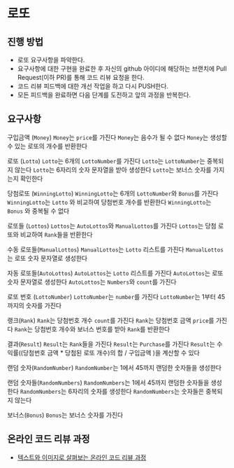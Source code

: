 # 로또
## 진행 방법
* 로또 요구사항을 파악한다.
* 요구사항에 대한 구현을 완료한 후 자신의 github 아이디에 해당하는 브랜치에 Pull Request(이하 PR)를 통해 코드 리뷰 요청을 한다.
* 코드 리뷰 피드백에 대한 개선 작업을 하고 다시 PUSH한다.
* 모든 피드백을 완료하면 다음 단계를 도전하고 앞의 과정을 반복한다.

## 요구사항
구입금액 (`Money`)
`Money`는 `price`를 가진다
`Money`는 음수가 될 수 없다
`Money`는 생성할 수 있는 로또의 개수를 반환한다

로또 (`Lotto`)
`Lotto`는 6개의 `LottoNumber`를 가진다
`Lotto`는 `LottoNumber`는 중복되지 않는다
`Lotto`는 6자리의 숫자 문자열을 받아 생성한다
`Lotto`는 보너스 숫자를 가지는지 확인한다

당첨로또 (`WinningLotto`)
`WinningLotto`는 6개의 `LottoNumber`와 `Bonus`를 가진다
`WinningLotto`는 `Lotto` 와 비교하여 당첨번호 개수를 반환한다
`WinningLotto`는 `Bonus` 와 중복될 수 없다

로또들 (`Lottos`)
`Lottos`는 `AutoLottos`와 `ManualLottos`를 가진다
`Lottos`는 당첨 로또와 비교하여 `Rank`들을 반환한다

수동 로또들(`ManualLottos`)
`ManualLottos`는 `Lotto` 리스트를 가진다
`ManualLottos`는 로또 숫자 문자열로 생성한다

자동 로또들(`AutoLottos`)
`AutoLottos`는 `Lotto` 리스트를 가진다
`AutoLottos`는 로또 숫자 문자열로 생성한다
`AutoLottos`는 `Numbers`와 `count`를 가진다

로또 번호 (`LottoNumber`)
`LottoNumber`는 `number`를 가진다
`LottoNumber`는 1부터 45까지의 숫자를 가진다

랭크(`Rank`)
`Rank`는 당첨번호 개수 `count`를 가진다
`Rank`는 당첨번호 금액 `price`를 가진다
`Rank`는 당첨번호 개수와 보너스 번호를 받아 `Rank`를 반환한다

결과(`Result`)
`Result`는 `Rank`들을 가진다
`Result`는 `Purchase`를 가진다
`Result`는 수익률((당첨번호 금액 * 당첨된 로또 개수)의 합 / 구입금액 )을 계산할 수 있다

랜덤 숫자(`RandomNumber`)
`RandomNumber`는 1에서 45까지 랜덤한 숫자들을 생성한다

랜덤 숫자들(`RandomNumbers`)
`RandomNumbers`는 1에서 45까지 랜덤한 숫자들을 생성한다
`RandomNumbers`는 6자리의 숫자를 생성한다
`RandomNumbers`는 숫자들은 중복되지 않는다

보너스(`Bonus`)
`Bonus`는 보너스 숫자를 가진다

## 온라인 코드 리뷰 과정
* [텍스트와 이미지로 살펴보는 온라인 코드 리뷰 과정](https://github.com/next-step/nextstep-docs/tree/master/codereview)